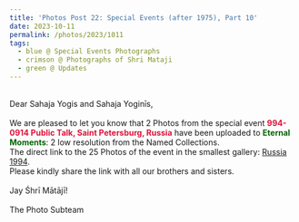 ```yaml
---
title: 'Photos Post 22: Special Events (after 1975), Part 10'
date: 2023-10-11
permalink: /photos/2023/1011
tags:
  - blue @ Special Events Photographs
  - crimson @ Photographs of Shri Mataji
  - green @ Updates
---
```


<p>
<br>
Dear Sahaja Yogis and Sahaja Yoginīs,<br>
<br>
We are pleased to let you know that 2 Photos from the special event <font color="Crimson"><b>994-0914 Public Talk, Saint Petersburg, Russia</b></font> have been uploaded to <font color="DarkGreen"><b>Eternal Moments</b></font>: 2 low resolution from the Named Collections.<br>
The direct link to the 25 Photos of the event in the smallest gallery: <a href="https://eternalmoments.smugmug.com/Countries/Russia/1994"> Russia 1994</a>.<br> 
Please kindly share the link with all our brothers and sisters.<br>

<br>
Jay Śhrī Mātājī!<br>
<br>
The Photo Subteam
</p>